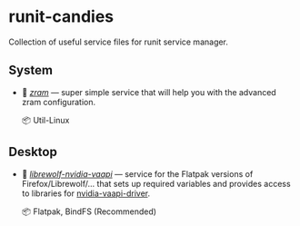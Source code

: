 # runit-candies
Collection of useful service files for runit service manager.

## System
- 🍬 *[zram](./system/zram)* — super simple service that will help you with the advanced zram configuration.  

    📦   Util-Linux

## Desktop
- 🍬 *[librewolf-nvidia-vaapi](./desktop/librewolf-nvidia-vaapi)* — service for the Flatpak versions of Firefox/Librewolf/... that sets up required variables and provides access to libraries for [nvidia-vaapi-driver](https://github.com/elFarto/nvidia-vaapi-driver).  

    📦   Flatpak, BindFS (Recommended)
